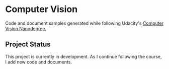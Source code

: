 # Computer Vision

Code and document samples generated while following Udacity's [Computer Vision Nanodegree.](https://d20vrrgs8k4bvw.cloudfront.net/documents/en-US/Computer+Vision+Nanodegree+Syllabus.pdf) 

## Project Status
This project is currently in development. As I continue following the course, I add new code and documents. 

